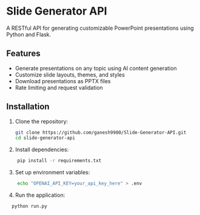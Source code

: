 # Slide Generator API

A RESTful API for generating customizable PowerPoint presentations using Python and Flask.

## Features

- Generate presentations on any topic using AI content generation
- Customize slide layouts, themes, and styles
- Download presentations as PPTX files
- Rate limiting and request validation

## Installation

1. Clone the repository:
   ```bash
   git clone https://github.com/ganesh9980/Slide-Generator-API.git
   cd slide-generator-api

2. Install dependencies:
  ```bash
      pip install -r requirements.txt
  ``` 

3. Set up environment variables:
```bash
    echo "OPENAI_API_KEY=your_api_key_here" > .env
```

4. Run the application:
```bash
  python run.py
```